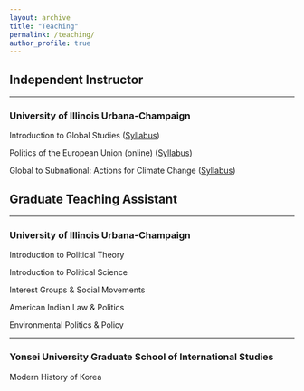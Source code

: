 ```yaml
---
layout: archive
title: "Teaching"
permalink: /teaching/
author_profile: true
---
```

## Independent Instructor
------
### University of Illinois Urbana-Champaign

Introduction to Global Studies ([Syllabus](/files/GLBL100_Syllabus.pdf))

Politics of the European Union (online)  ([Syllabus](/files/PS385_SU23.pdf))

Global to Subnational: Actions for Climate Change ([Syllabus](/files/GLBL296_Syllabus.pdf))

## Graduate Teaching Assistant
------
### University of Illinois Urbana-Champaign 

Introduction to Political Theory 

Introduction to Political Science 

Interest Groups & Social Movements 

American Indian Law & Politics 

Environmental Politics & Policy 

------
### Yonsei University Graduate School of International Studies

Modern History of Korea 
